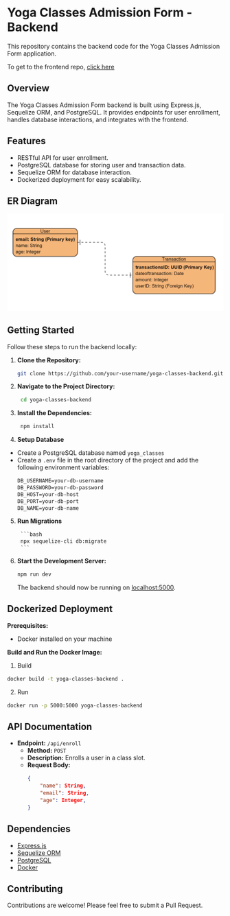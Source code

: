 # Yoga Classes Admission Form - Backend

This repository contains the backend code for the Yoga Classes Admission Form application.

To get to the frontend repo, [click here](https://github.com/jsfinesse/yoga-classes-client)

## Overview

The Yoga Classes Admission Form backend is built using Express.js, Sequelize ORM, and PostgreSQL. It provides endpoints for user enrollment, handles database interactions, and integrates with the frontend.

## Features

- RESTful API for user enrollment.
- PostgreSQL database for storing user and transaction data.
- Sequelize ORM for database interaction.
- Dockerized deployment for easy scalability.

## ER Diagram

![image info](./er_diagram.png)

## Getting Started

Follow these steps to run the backend locally:

1. **Clone the Repository:**

   ```bash
   git clone https://github.com/your-username/yoga-classes-backend.git
   
   ```

2. **Navigate to the Project Directory:**

   ```bash
    cd yoga-classes-backend
    ```

3. **Install the Dependencies:**

   ```bash
    npm install
   ```

4. **Setup Database**
- Create a PostgreSQL database named `yoga_classes`
- Create a `.env` file in the root directory of the project and add the following environment variables:
    ```
    DB_USERNAME=your-db-username
    DB_PASSWORD=your-db-password
    DB_HOST=your-db-host
    DB_PORT=your-db-port
    DB_NAME=your-db-name
    ```

5. **Run Migrations**
    
        ```bash
        npx sequelize-cli db:migrate
        ```

6. **Start the Development Server:**

   ```bash
   npm run dev
   ```

   The backend should now be running on [localhost:5000](http://localhost:5000).

## Dockerized Deployment

**Prerequisites:**
- Docker installed on your machine

**Build and Run the Docker Image:**

1. Build
```bash
docker build -t yoga-classes-backend .
```

2. Run
```bash
docker run -p 5000:5000 yoga-classes-backend
```

## API Documentation

- **Endpoint:** `/api/enroll`
    - **Method:** `POST`
    - **Description:** Enrolls a user in a class slot.
    - **Request Body:**
        ```json
        {
            "name": String,
            "email": String,
            "age": Integer,
        }
        ```

## Dependencies

-   [Express.js](https://expressjs.com/)
-   [Sequelize ORM](https://sequelize.org/)
-   [PostgreSQL](https://www.postgresql.org/)
-   [Docker](https://www.docker.com/)

## Contributing

Contributions are welcome! Please feel free to submit a Pull Request.